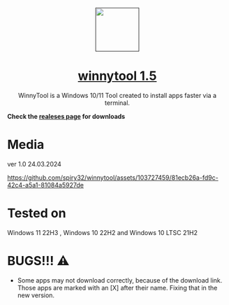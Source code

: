 <p align="center">
 <a href=""><img color="white" width="100px" src="https://imgs.search.brave.com/T_C1euQnUxt5VVIc6xg-hx54Dq1F-jZ2U1eTcpcNtYE/rs:fit:860:0:0/g:ce/aHR0cHM6Ly93d3cu/cG5nYWxsLmNvbS93/cC1jb250ZW50L3Vw/bG9hZHMvMi9XaW5k/b3dzLUxvZ28ucG5n" /></a>
 <a href="https://himdek.com/Windows-Activator/"><h1 align="center">winnytool 1.5</h1></a>
 <p align="center">WinnyTool is a Windows 10/11 Tool created to install apps faster via a terminal.</p>
</p>

**Check the [realeses page](https://github.com/spiry32/winnytool/releases) for downloads**
# Media
ver 1.0 24.03.2024

https://github.com/spiry32/winnytool/assets/103727459/81ecb26a-fd9c-42c4-a5a1-81084a5927de
# Tested on

 Windows 11 22H3 , Windows 10 22H2 and Windows 10 LTSC 21H2
 
# BUGS!!! ⚠️
* Some apps may not download correctly, because of the download link. Those apps are marked with an [X] after their name. Fixing that in the new version.

